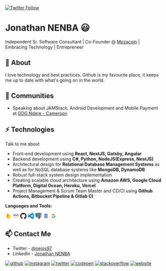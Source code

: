 <p>
  <a href="https://twitter.com/nejos97">
    <img alt="Twitter Follow" src="https://img.shields.io/twitter/follow/nejos97?style=for-the-badge">
  </a>
</p>

# Jonathan NENBA 😃

Independent Sr. Software Consultant | Co-Founder @ [Mozacoin](https://mozacoin.com) | Embracing Technology | Entrepreneer

## 🧐 About

I love technology and best practices. Github is my favourite place, it keeps me up to date with what's going on in the world.

## 👯 Communities

- Speaking about JAMStack, Android Development and Mobile Payment at [GDG Ndere - Cameroon](https://devfest.gdgdouala.com/)

## ⚡ Technologies

Talk to me about

- Front-end development using **React, NextJS, Gatsby, Angular**
- Backend development using **C#, Python, NodeJS(Express, NestJS)**
- Architectural design for **Relational Database Management Systems** as well as for NoSQL database systems like **MongoDB, DynamoDB**
- Robust full-stack system design implementation
- Creating scalable cloud architecture using **Amazon AWS, Google Cloud Platform, Digital Ocean, Heroku, Vercel**
- Project Management & Scrum Team Master and CD/CI using **Github Actions, Bitbucket Pipeline & Gitlab CI**

**Languages and Tools:**

<code><img height="20" src="https://raw.githubusercontent.com/github/explore/80688e429a7d4ef2fca1e82350fe8e3517d3494d/topics/firebase/firebase.png"></code>
<code><img height="20" src="https://raw.githubusercontent.com/github/explore/fbceb94436312b6dacde68d122a5b9c7d11f9524/topics/aws/aws.png"></code>
<code><img height="20" src="https://raw.githubusercontent.com/github/explore/89bdd9644f44d1b12180fd512b95574fe4c54617/topics/github-api/github-api.png"></code>
<code><img height="20" src="https://raw.githubusercontent.com/github/explore/80688e429a7d4ef2fca1e82350fe8e3517d3494d/topics/visual-studio-code/visual-studio-code.png"></code>
<code><img height="20" src="https://raw.githubusercontent.com/github/explore/80688e429a7d4ef2fca1e82350fe8e3517d3494d/topics/postgresql/postgresql.png"></code>
<code><img height="20" src="https://raw.githubusercontent.com/github/explore/80688e429a7d4ef2fca1e82350fe8e3517d3494d/topics/sql/sql.png"></code>
<code><img height="20" src="https://raw.githubusercontent.com/github/explore/80688e429a7d4ef2fca1e82350fe8e3517d3494d/topics/google/google.png"></code>

## 📫 Contact Me

- Twitter - [@nejos97](https://twitter.com/nejos97)
- LinkedIn - [Jonathan NENBA](https://www.linkedin.com/in/jnenba/)



[<img src='https://cdn.jsdelivr.net/npm/simple-icons@3.0.1/icons/github.svg' alt='github' height='18'>](https://github.com/zfinix)  [<img src='https://cdn.jsdelivr.net/npm/simple-icons@3.0.1/icons/instagram.svg' alt='instagram' height='18'>](https://www.instagram.com/nejos97_/)  [<img src='https://cdn.jsdelivr.net/npm/simple-icons@3.0.1/icons/twitter.svg' alt='twitter' height='18'>](https://twitter.com/nejos97)  [<img src='https://cdn.jsdelivr.net/npm/simple-icons@3.0.1/icons/codepen.svg' alt='codepen' height='18'>](https://codepen.io/chiziaruhoma-ogbonda)  [<img src='https://cdn.jsdelivr.net/npm/simple-icons@3.0.1/icons/stackoverflow.svg' alt='stackoverflow' height='18'>](https://stackoverflow.com/users/nejos97)  [<img src='https://cdn.jsdelivr.net/npm/simple-icons@3.0.1/icons/icloud.svg' alt='website' height='18'>](https://nenbajonathan.com)  

